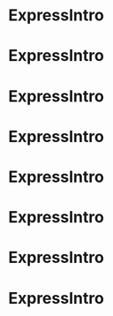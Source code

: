 # ExpressIntro
# ExpressIntro
# ExpressIntro
# ExpressIntro
# ExpressIntro
# ExpressIntro
# ExpressIntro
# ExpressIntro
